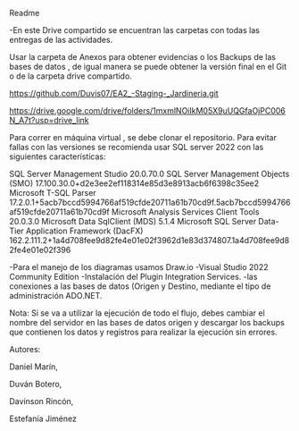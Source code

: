 Readme

-En este Drive compartido se encuentran las carpetas con todas las entregas de las actividades.

Usar la carpeta de Anexos para obtener evidencias o los Backups de las bases de datos , de igual manera se puede obtener la versión final en el Git o de la carpeta drive compartido.

https://github.com/Duvis07/EA2_-Staging-_Jardineria.git

https://drive.google.com/drive/folders/1mxmlNOiIkM05X9uUQGfaOjPC006N_A7t?usp=drive_link

Para correr en máquina virtual , se debe clonar el repositorio. Para evitar fallas con las versiones se recomienda usar SQL server 2022 con las siguientes características:

SQL Server Management Studio						20.0.70.0
SQL Server Management Objects (SMO)						17.100.30.0+d2e3ee2ef118314e85d3e8913acb6f6398c35ee2
Microsoft T-SQL Parser						17.2.0.1+5acb7bccd5994766af519cfde20711a61b70cd9f.5acb7bccd5994766af519cfde20711a61b70cd9f
Microsoft Analysis Services Client Tools						20.0.3.0
Microsoft Data SqlClient (MDS)						5.1.4
Microsoft SQL Server Data-Tier Application Framework (DacFX)						162.2.111.2+1a4d708fee9d82fe4e01e02f3962d1e83d374807.1a4d708fee9d82fe4e01e02f396

-Para el manejo de los diagramas usamos Draw.io
-Visual Studio 2022 Community Edition
-Instalación del Plugin Integration Services.
-las conexiones a las bases de datos (Origen y Destino, mediante el tipo de administración ADO.NET.

Nota: Si se va a utilizar la ejecución de todo el flujo, debes cambiar el nombre del servidor en las bases de datos origen y descargar los backups que contienen los datos y registros para realizar la ejecución sin errores.

Autores:

Daniel Marín,

Duván Botero,

Davinson Rincón,

Estefanía Jiménez
